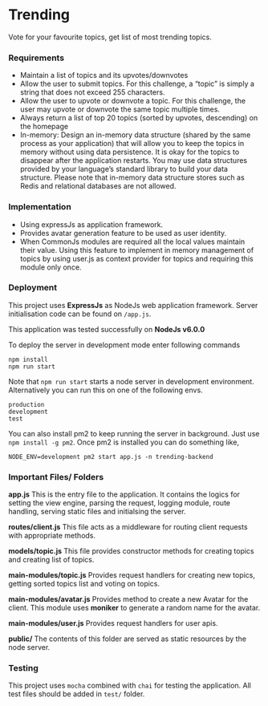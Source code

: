 # Trending
Vote for your favourite topics, get list of most trending topics.

### Requirements

 - Maintain a list of topics and its upvotes/downvotes
 - Allow the user to submit topics. For this challenge, a “topic” is simply a string that does not exceed 255 characters.
 - Allow the user to upvote or downvote a topic. For this challenge, the user may upvote or downvote the same topic multiple times.
 - Always return a list of top 20 topics (sorted by upvotes, descending) on the homepage
 - In-memory: Design an in-memory data structure (shared by the same process as your application) that will allow you to keep the topics in memory without using data persistence. It is okay for the topics to disappear after the application restarts. You may use data structures provided by your language’s standard library to build your data structure. Please note that in-memory data structure stores such as Redis and relational databases are not allowed.

### Implementation
 - Using expressJs as application framework.
 - Provides avatar generation feature to be used as user identity.
 - When CommonJs modules are required all the local values maintain their value. Using this feature to implement in memory management of topics by using user.js as context provider for topics and requiring this module only once.

### Deployment
This project uses **ExpressJs** as NodeJs web application framework. Server initialisation code can be found on `/app.js`.

This application was tested successfully on **NodeJs v6.0.0**

To deploy the server in development mode enter following commands

```
npm install
npm run start
```
Note that `npm run start` starts a node server in development environment. Alternatively you can run this on one of the following envs.

```
production
development
test
```

You can also install pm2 to keep running the server in background. Just use `npm install -g pm2`. Once pm2 is installed you can do something like,

```
NODE_ENV=development pm2 start app.js -n trending-backend
```

### Important Files/ Folders

**app.js**
This is the entry file to the application. It contains the logics for setting the view engine, parsing the request, logging module, route handling, serving static files and initialsing the server.

**routes/client.js**
This file acts as a middleware for routing client requests with appropriate methods.

**models/topic.js**
This file provides constructor methods for creating topics and creating list of topics.

**main-modules/topic.js**
Provides request handlers for creating new topics, getting sorted topics list and voting on topics.

**main-modules/avatar.js**
Provides method to create a new Avatar for the client. This module uses **moniker** to generate a random name for the avatar.

**main-modules/user.js**
Provides request handlers for user apis.

**public/**
The contents of this folder are served as static resources by the node server.

### Testing

This project uses `mocha` combined with `chai` for testing the application. All test files should be added in `test/` folder.

